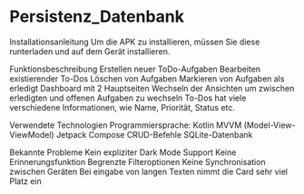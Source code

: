 # Persistenz_Datenbank

Installationsanleitung
Um die APK zu installieren, müssen Sie diese runterladen und auf dem Gerät installieren.

Funktionsbeschreibung
Erstellen neuer ToDo-Aufgaben
Bearbeiten existierender To-Dos
Löschen von Aufgaben
Markieren von Aufgaben als erledigt
Dashboard mit 2 Hauptseiten
Wechseln der Ansichten um zwischen erledigten und offenen Aufgaben zu wechseln
To-Dos hat viele verschiedene Informationen, wie Name, Priorität, Status etc.

Verwendete Technologien
Programmiersprache: Kotlin
MVVM (Model-View-ViewModel)
Jetpack Compose
CRUD-Befehle
SQLite-Datenbank

Bekannte Probleme
Kein expliziter Dark Mode Support
Keine Erinnerungsfunktion
Begrenzte Filteroptionen
Keine Synchronisation zwischen Geräten
Bei eingabe von langen Texten nimmt die Card sehr viel Platz ein
